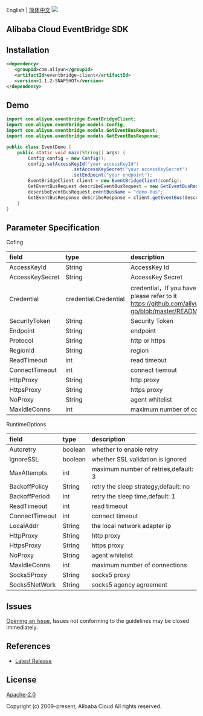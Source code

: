 English | [简体中文](README-CN.md)
![](https://aliyunsdk-pages.alicdn.com/icons/AlibabaCloud.svg)

## Alibaba Cloud EventBridge SDK

## Installation

```xml
<dependency>
   <groupId>com.aliyun</groupId>
   <artifactId>eventbridge-client</artifactId>
   <version>1.1.2-SNAPSHOT</version>
</dependency>
```

## Demo
```java
import com.aliyun.eventbridge.EventBridgeClient;
import com.aliyun.eventbridge.models.Config;
import com.aliyun.eventbridge.models.GetEventBusRequest;
import com.aliyun.eventbridge.models.GetEventBusResponse;

public class EventDemo {
    public static void main(String[] args) {
        Config config = new Config();
        config.setAccessKeyId("your accessKeyId")
                        .setAccessKeySecret("your accessKeySecret")
                        .setEndpoint("your endpoint");
        EventBridgeClient client = new EventBridgeClient(config);
        GetEventBusRequest describeEventBusRequest = new GetEventBusRequest();
        describeEventBusRequest.eventBusName = "demo-bus";
        GetEventBusResponse deScribeResponse = client.getEventBus(describeEventBusRequest);
    }
}

```

## Parameter Specification

Cofing

|  field          |type                  | description |
|  :----          | :----                | :---- |
| AccessKeyId     | String               | AccessKey Id |
| AccessKeySecret | String               | AccessKey Secret |
| Credential      | credential.Credential| credential，If you have any questions, please refer to it https://github.com/aliyun/credentials-go/blob/master/README-CN.md |
| SecurityToken   | String               | Security Token |
| Endpoint        | String               | endpoint |
| Protocol        | String               | http or https |
| RegionId        | String               | region |
| ReadTimeout     | int                  | read timeout |
| ConnectTimeout  | int                  | connect tiemout |
| HttpProxy       | String               | http proxy |
| HttpsProxy      | String               | https proxy |
| NoProxy         | String               | agent whitelist |
| MaxIdleConns    | int                  | maximum number of connections |

RuntimeOptions

|  field         |type     | description |
|  :----         | :----   | :---- |
| Autoretry      | boolean | whether to enable retry |
| IgnoreSSL      | boolean | whether SSL validation is ignored |
| MaxAttempts    | int     | maximum number of retries,default: 3 |
| BackoffPolicy  | String  | retry the sleep strategy,default: no |
| BackoffPeriod  | int     | retry the sleep time,default: 1 |
| ReadTimeout    | int     | read timeout |
| ConnectTimeout | int     | connect timeout |
| LocalAddr      | String  | the local network adapter ip |
| HttpProxy      | String  | http proxy |
| HttpsProxy     | String  | https proxy |
| NoProxy        | String  | agent whitelist |
| MaxIdleConns   | int     | maximum number of connections |
| Socks5Proxy    | String  | socks5 proxy |
| Socks5NetWork  | String  | socks5 agency agreement |


## Issues
[Opening an Issue](https://github.com/aliyun/alibabacloud-eventbridge-sdk/issues/new), Issues not conforming to the guidelines may be closed immediately.

## References
* [Latest Release](https://github.com/aliyun/alibabacloud-eventbridge-sdk)

## License
[Apache-2.0](http://www.apache.org/licenses/LICENSE-2.0)


Copyright (c) 2009-present, Alibaba Cloud All rights reserved.
